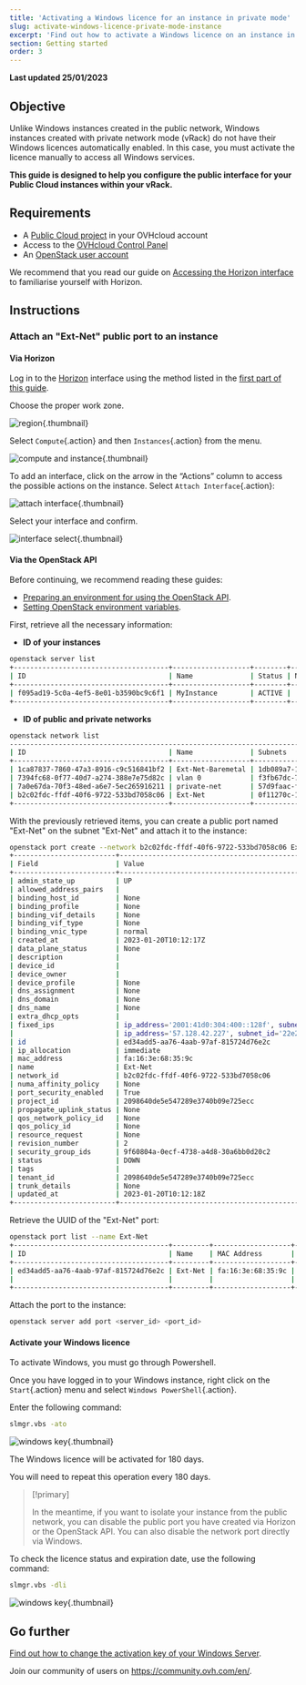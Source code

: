 ```yaml
---
title: 'Activating a Windows licence for an instance in private mode'
slug: activate-windows-licence-private-mode-instance
excerpt: 'Find out how to activate a Windows licence on an instance in private mode'
section: Getting started
order: 3
---
```


**Last updated 25/01/2023**

## Objective

Unlike Windows instances created in the public network, Windows instances created with private network mode (vRack) do not have their Windows licences automatically enabled.
In this case, you must activate the licence manually to access all Windows services.

**This guide is designed to help you configure the public interface for your Public Cloud instances within your vRack.**

## Requirements

- A [Public Cloud project](https://docs.ovh.com/ie/en/public-cloud/create_a_public_cloud_project/) in your OVHcloud account
- Access to the [OVHcloud Control Panel](https://www.ovh.com/auth/?action=gotomanager&from=https://www.ovh.ie/&ovhSubsidiary=ie)
- An [OpenStack user account](https://docs.ovh.com/ie/en/public-cloud/creation-and-deletion-of-openstack-user/)

We recommend that you read our guide on [Accessing the Horizon interface](https://docs.ovh.com/ie/en/public-cloud/horizon/) to familiarise yourself with Horizon.

## Instructions

### Attach an "Ext-Net" public port to an instance

#### Via Horizon 

Log in to the [Horizon](https://horizon.cloud.ovh.net/auth/login/) interface using the method listed in the [first part of this guide](https://docs.ovh.com/ie/en/publiccloud/network-services/public-cloud-vrack/#horizon).

Choose the proper work zone.

![region](images/horizon1.png){.thumbnail}

Select `Compute`{.action} and then `Instances`{.action} from the menu.

![compute and instance](images/horizon2.png){.thumbnail}

To add an interface, click on the arrow in the “Actions” column to access the possible actions on the instance. Select `Attach Interface`{.action}:

![attach interface](images/horizon3.png){.thumbnail}

Select your interface and confirm.

![interface select](images/attachinterfacehorizon.png){.thumbnail}

#### Via the OpenStack API

Before continuing, we recommend reading these guides:

- [Preparing an environment for using the OpenStack API](https://docs.ovh.com/ie/en/public-cloud/prepare_the_environment_for_using_the_openstack_api/). 
- [Setting OpenStack environment variables](https://docs.ovh.com/ie/en/public-cloud/set-openstack-environment-variables/).

First, retrieve all the necessary information:

- **ID of your instances**

```bash
openstack server list
+--------------------------------------+-------------------+--------+---------------------------------------------------------------------+----------------------------------------+----------+
| ID                                   | Name              | Status | Networks                                                            | Image                                  | Flavor   |
+--------------------------------------+-------------------+--------+---------------------------------------------------------------------+----------------------------------------+----------+
| f095ad19-5c0a-4ef5-8e01-b3590bc9c6f1 | MyInstance        | ACTIVE |                                                                     | Windows Server 2016 Standard (Desktop) | win-b2-7 |
+--------------------------------------+-------------------+--------+---------------------------------------------------------------------+----------------------------------------+----------+
```


- **ID of public and private networks**

```bash
openstack network list
-----------------------------------------------------------------------------------------+
| ID                                   | Name              | Subnets                                                                                                                                                                                                                                                                  |
+--------------------------------------+-------------------+--------------------------------------------------------------------------------------------------------------------------------------------------------------------------------------------------------------------------------------------------------------------------+
| 1ca87837-7860-47a3-8916-c9c516841bf2 | Ext-Net-Baremetal | 1db089a7-1bd9-449f-8e3b-4ea61e666320, 4a614403-b8aa-4291-bd59-0cb2c81c4deb                                                                                                                                                                                               |
| 7394fc68-0f77-40d7-a274-388e7e75d82c | vlan 0            | f3fb67dc-7419-49da-b26c-7f64c480eb63                                                                                                                                                                                                                                     |
| 7a0e67da-70f3-48ed-a6e7-5ec265916211 | private-net       | 57d9faac-f01c-43a2-8866-d9b1dd02cb9e, 5cb270a9-3795-4286-96fe-f3bfa3a328e5                                                                                                                                                                                               |
| b2c02fdc-ffdf-40f6-9722-533bd7058c06 | Ext-Net           | 0f11270c-1113-4d4f-98de-eba83445d962, 1a6c6b72-88e9-4e94-ac8b-61e6dbc4792c, 22e2d853-1b86-48f3-8596-9d12c7693dc7, 4aa6cac1-d5cd-4e25-b14b-7573aeabcab1, 7d6352a6-dbed-4628-a029-fcc3986ae7d6, 9f989c4b-c441-4678-b395-e082c300356e, b072b17b-ef1d-4881-98c7-e0d6a1c3dcea|
+--------------------------------------+-------------------+--------------------------------------------------------------------------------------------------------------------------------------------------------------------------------------------------------------------------------------------------------------------------+
```

With the previously retrieved items, you can create a public port named "Ext-Net" on the subnet "Ext-Net" and attach it to the instance:

```bash
openstack port create --network b2c02fdc-ffdf-40f6-9722-533bd7058c06 Ext-Net
+-------------------------+----------------------------------------------------------------------------------------+
| Field                   | Value                                                                                  |
+-------------------------+----------------------------------------------------------------------------------------+
| admin_state_up          | UP                                                                                     |
| allowed_address_pairs   |                                                                                        |
| binding_host_id         | None                                                                                   |
| binding_profile         | None                                                                                   |
| binding_vif_details     | None                                                                                   |
| binding_vif_type        | None                                                                                   |
| binding_vnic_type       | normal                                                                                 |
| created_at              | 2023-01-20T10:12:17Z                                                                   |
| data_plane_status       | None                                                                                   |
| description             |                                                                                        |
| device_id               |                                                                                        |
| device_owner            |                                                                                        |
| device_profile          | None                                                                                   |
| dns_assignment          | None                                                                                   |
| dns_domain              | None                                                                                   |
| dns_name                | None                                                                                   |
| extra_dhcp_opts         |                                                                                        |
| fixed_ips               | ip_address='2001:41d0:304:400::128f', subnet_id='4aa6cac1-d5cd-4e25-b14b-7573aeabcab1' |
|                         | ip_address='57.128.42.227', subnet_id='22e2d853-1b86-48f3-8596-9d12c7693dc7'           |
| id                      | ed34add5-aa76-4aab-97af-815724d76e2c                                                   |
| ip_allocation           | immediate                                                                              |
| mac_address             | fa:16:3e:68:35:9c                                                                      |
| name                    | Ext-Net                                                                                |
| network_id              | b2c02fdc-ffdf-40f6-9722-533bd7058c06                                                   |
| numa_affinity_policy    | None                                                                                   |
| port_security_enabled   | True                                                                                   |
| project_id              | 2098640de5e547289e3740b09e725ecc                                                       |
| propagate_uplink_status | None                                                                                   |
| qos_network_policy_id   | None                                                                                   |
| qos_policy_id           | None                                                                                   |
| resource_request        | None                                                                                   |
| revision_number         | 2                                                                                      |
| security_group_ids      | 9f60804a-0ecf-4738-a4d8-30a6bb0d20c2                                                   |
| status                  | DOWN                                                                                   |
| tags                    |                                                                                        |
| tenant_id               | 2098640de5e547289e3740b09e725ecc                                                       |
| trunk_details           | None                                                                                   |
| updated_at              | 2023-01-20T10:12:18Z                                                                   |
+-------------------------+----------------------------------------------------------------------------------------+
```

Retrieve the UUID of the "Ext-Net" port:

```bash
openstack port list --name Ext-Net
+--------------------------------------+---------+-------------------+---------------------------------------------------------------------------------------+--------+
| ID                                   | Name    | MAC Address       | Fixed IP Addresses                                                                    | Status |
+--------------------------------------+---------+-------------------+---------------------------------------------------------------------------------------+--------+
| ed34add5-aa76-4aab-97af-815724d76e2c | Ext-Net | fa:16:3e:68:35:9c | ip_address='2001:41d0:304:400::128f', subnet_id='4aa6cac1-d5cd-4e25-b14b-7573aeabcab1'| DOWN   |
|                                      |         |                   | ip_address='57.128.42.227', subnet_id='22e2d853-1b86-48f3-8596-9d12c7693dc7'          |        |
+--------------------------------------+---------+-------------------+---------------------------------------------------------------------------------------+--------+
```

Attach the port to the instance:

```bash
openstack server add port <server_id> <port_id>
```

#### Activate your Windows licence

To activate Windows, you must go through Powershell.

Once you have logged in to your Windows instance, right click on the `Start`{.action} menu and select `Windows PowerShell`{.action}.

Enter the following command:

```bash
slmgr.vbs -ato
```

![windows key](images/windowsactivation1.png){.thumbnail}

The Windows licence will be activated for 180 days.

You will need to repeat this operation every 180 days.

> [!primary]
>
> In the meantime, if you want to isolate your instance from the public network, you can disable the public port you have created via Horizon or the OpenStack API.
> You can also disable the network port directly via Windows.
>

To check the licence status and expiration date, use the following command:

```bash
slmgr.vbs -dli
```

![windows key](images/windowsactivation2.png){.thumbnail}

## Go further

[Find out how to change the activation key of your Windows Server](https://docs.ovh.com/ie/en/dedicated/windows-key/).

Join our community of users on <https://community.ovh.com/en/>.